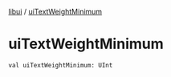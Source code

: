[libui](README.md) / [uiTextWeightMinimum](ui-text-weight-minimum.md)

# uiTextWeightMinimum

`val uiTextWeightMinimum: UInt`